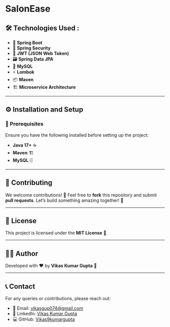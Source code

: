 # SalonEase

## 🛠 Technologies Used : 
- 🚀 **Spring Boot**  
- 🔐 **Spring Security**  
- 🔑 **JWT (JSON Web Token)**  
- 🗃️ **Spring Data JPA**  
- 🐬 **MySQL** 
- ⚡ **Lombok**  
- 📦 **Maven**
- 🏗️ **Microservice Architecture**

---

## ⚙️ Installation and Setup

### 📌 Prerequisites
Ensure you have the following installed before setting up the project:
- **Java 17+** ☕
- **Maven** 🏗️
- **MySQL** 🗄️

---

## 🤝 Contributing
We welcome contributions! 🎉 Feel free to **fork** this repository and submit **pull requests**. Let’s build something amazing together! 🚀

---

## 📜 License
This project is licensed under the **MIT License** 📝.

---

## 👨‍💻 Author
Developed with ❤️ by **Vikas Kumar Gupta** 🚀

---

## 📞 Contact
For any queries or contributions, please reach out:
- 📧 Email: vikasgup074@gmail.com  
- 🔗 LinkedIn: [Vikas Kumar Gupta](https://www.linkedin.com/in/work-with-vikas/)  
- 💻 GitHub: [Vikas9kumargupta](https://github.com/Vikas9kumargupta)
